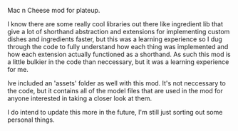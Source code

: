 Mac n Cheese mod for plateup.

I know there are some really cool libraries out there like ingredient lib that give a lot of shorthand abstraction and extensions
for implementing custom dishes and ingredients faster, but this was a learning experience so I dug through the code to fully understand
how each thing was implemented and how each extension actually functioned as a shorthand. 
As such this mod is a little bulkier in the code than neccessary, but it was a learning experience for me. 

Ive included an 'assets' folder as well with this mod. It's not neccessary to the code, but it contains all of the model files that are used
in the mod for anyone interested in taking a closer look at them.  

I do intend to update this more in the future, I'm still just sorting out some personal things.
